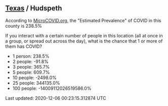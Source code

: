 
## [Texas](/united-states/texas) / Hudspeth

According to [MicroCOVID.org](http://microcovid.org),
the "Estimated Prevalence" of COVID in this county is 238.5%

If you interact with a certain number of people in this location
(all at once in a group, or spread out across the day), what is the chance that
1 or more of them has COVID?

- 1 person: 238.5%
- 2 people: -91.8%
- 3 people: 365.7%
- 5 people: 609.7%
- 10 people: -2498.0%
- 25 people: 344135.0%
- 100 people: -14009112026519586.0%

Last updated: 2020-12-06 00:23:15.312874 UTC
